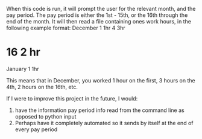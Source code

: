 When this code is run, it will prompt the user for the relevant month, and the pay period. 
The pay period is either the 1st - 15th, or the 16th through the end of the month. 
It will then read a file containing ones work hours, in the following example format: 
December
1 1hr
4 3hr
# 16 2 hr 
January
1 1hr 

This means that in December, you worked 1 hour on the first, 3 hours on the 4th, 2 hours on the 16th, etc. 

If I were to improve this project in the future, I would:
1. have the information pay period info read from the command line as opposed to python input 
2. Perhaps have it completely automated so it sends by itself at the end of every pay period 
